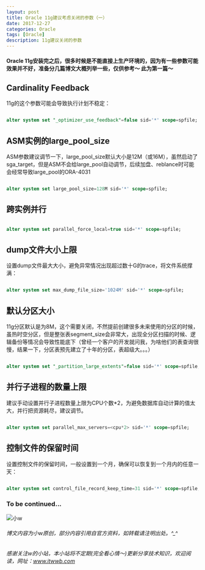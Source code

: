 ```yaml
---
layout: post
title: Oracle 11g建议考虑关闭的参数（一）
date: 2017-12-27
categories: Oracle
tags: [Oracle]
description: 11g建议关闭的参数
---
```


#### Oracle 11g安装完之后，很多时候是不能直接上生产环境的，因为有一些参数可能效果并不好，准备分几篇博文大概列举一些，仅供参考～ 此为第一篇～


## Cardinality Feedback

11g的这个参数可能会导致执行计划不稳定：

```sql

alter system set "_optimizer_use_feedback"=false sid='*' scope=spfile;

```

## ASM实例的large_pool_size

ASM参数建议调节一下，large_pool_size默认大小是12M（或16M），虽然启动了sga_target，但是ASM不会给large_pool自动调节，后续加盘、reblance时可能会经常导致large_pool的ORA-4031

```sql

alter system set large_pool_size=128M sid='*' scope=spfile;

```

## 跨实例并行

```sql

alter system set parallel_force_local=true sid='*' scope=spfile;

```

## dump文件大小上限

设置dump文件最大大小，避免异常情况出现超过数十G的trace，将文件系统撑满：

```sql

alter system set max_dump_file_size='1024M' sid='*' scope=spfile;

```

## 默认分区大小

11g分区默认是为8M，这个需要关闭，不然提前创建很多未来使用的分区的时候，虽热时空分区，但是整张表segment_size会非常大，出现全分区扫描的时候、逻辑备份等情况会导致性能底下（曾经一个客户的开发就问我，为啥他们的表查询很慢，结果一下，分区表预先建立了十年的分区，表超级大。。。）

```sql

alter system set "_partition_large_extents"=false sid='*' scope=spfile;

```

## 并行子进程的数量上限

建议手动设置并行子进程数量上限为CPU个数\*2，为避免数据库自动计算的值太大，并行把资源耗尽，建议调节。

```sql

alter system set parallel_max_servers=<cpu*2> sid='*' scope=spfile;

```

## 控制文件的保留时间

设置控制文件的保留时间，一般设置到一个月，确保可以恢复到一个月内的任意一天：

```sql

alter system set control_file_record_keep_time=31 sid='*' scope=spfile;

```


### To be continued...





![小w](https://wx2.sinaimg.cn/mw1024/891ecf4fly1fr361nvrcnj207w07sad7.jpg)

###### 博文内容为小w原创，部分内容引用自官方资料，如转载请注明出处。^_^

###### 感谢关注w的小站，本小站将不定期(完全看心情～)更新分享技术知识，欢迎阅读，网址：www.itwwb.com
